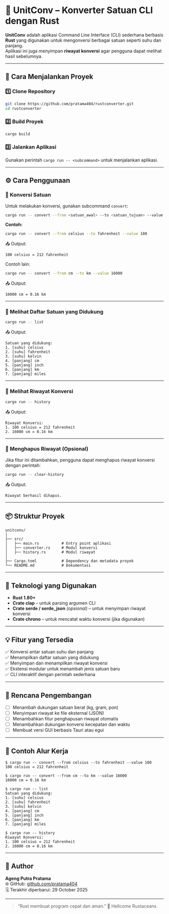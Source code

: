 # 🔹 UnitConv – Konverter Satuan CLI dengan Rust

**UnitConv** adalah aplikasi Command Line Interface (CLI) sederhana berbasis **Rust** yang digunakan untuk mengonversi berbagai satuan seperti suhu dan panjang.  
Aplikasi ini juga menyimpan **riwayat konversi** agar pengguna dapat melihat hasil sebelumnya.

---

## 🚀 Cara Menjalankan Proyek

### 1️⃣ Clone Repository
```bash
git clone https://github.com/pratama404/rustconverter.git
cd rustconverter
```

### 2️⃣ Build Proyek
```bash
cargo build
```

### 3️⃣ Jalankan Aplikasi
Gunakan perintah `cargo run -- <subcommand>` untuk menjalankan aplikasi.

---

## ⚙️ Cara Penggunaan

### 🔸 Konversi Satuan
Untuk melakukan konversi, gunakan subcommand `convert`:

```bash
cargo run -- convert --from <satuan_awal> --to <satuan_tujuan> --value <nilai>
```

**Contoh:**
```bash
cargo run -- convert --from celsius --to fahrenheit --value 100
```
📤 Output:
```
100 celsius = 212 fahrenheit
```

Contoh lain:
```bash
cargo run -- convert --from cm --to km --value 16000
```
📤 Output:
```
16000 cm = 0.16 km
```

---

### 🔸 Melihat Daftar Satuan yang Didukung
```bash
cargo run -- list
```
📤 Output:
```
Satuan yang didukung:
1. [suhu] celsius
2. [suhu] fahrenheit
3. [suhu] kelvin
4. [panjang] cm
5. [panjang] inch
6. [panjang] km
7. [panjang] miles
```

---

### 🔸 Melihat Riwayat Konversi
```bash
cargo run -- history
```
📤 Output:
```
Riwayat Konversi:
1. 100 celsius = 212 fahrenheit
2. 16000 cm = 0.16 km
```

---

### 🔸 Menghapus Riwayat (Opsional)
Jika fitur ini ditambahkan, pengguna dapat menghapus riwayat konversi dengan perintah:
```bash
cargo run -- clear-history
```
📤 Output:
```
Riwayat berhasil dihapus.
```

---

## 📦 Struktur Proyek
```
unitconv/
│
├── src/
│   ├── main.rs          # Entry point aplikasi
│   ├── converter.rs     # Modul konversi
│   ├── history.rs       # Modul riwayat
│
├── Cargo.toml           # Dependency dan metadata proyek
└── README.md            # Dokumentasi
```

---

## 🧩 Teknologi yang Digunakan
- **Rust 1.80+**
- **Crate clap** – untuk parsing argumen CLI
- **Crate serde / serde_json** *(opsional)* – untuk menyimpan riwayat konversi
- **Crate chrono** – untuk mencatat waktu konversi (jika digunakan)

---

## 💡 Fitur yang Tersedia
✅ Konversi antar satuan suhu dan panjang  
✅ Menampilkan daftar satuan yang didukung  
✅ Menyimpan dan menampilkan riwayat konversi  
✅ Ekstensi modular untuk menambah jenis satuan baru  
✅ CLI interaktif dengan perintah sederhana

---

## 🌱 Rencana Pengembangan
- [ ] Menambah dukungan satuan berat (kg, gram, pon)
- [ ] Menyimpan riwayat ke file eksternal (JSON)
- [ ] Menambahkan fitur penghapusan riwayat otomatis
- [ ] Menambahkan dukungan konversi kecepatan dan waktu
- [ ] Membuat versi GUI berbasis Tauri atau egui

---

## 🧠 Contoh Alur Kerja
```
$ cargo run -- convert --from celsius --to fahrenheit --value 100
100 celsius = 212 fahrenheit

$ cargo run -- convert --from cm --to km --value 16000
16000 cm = 0.16 km

$ cargo run -- list
Satuan yang didukung:
1. [suhu] celsius
2. [suhu] fahrenheit
3. [suhu] kelvin
4. [panjang] cm
5. [panjang] inch
6. [panjang] km
7. [panjang] miles

$ cargo run -- history
Riwayat Konversi:
1. 100 celsius = 212 fahrenheit
2. 16000 cm = 0.16 km
```

---

## 👤 Author
**Ageng Putra Pratama**  
🌐 GitHub: [github.com/pratama404](https://github.com/pratama404)  
🗓️ Terakhir diperbarui: 29 October 2025

---

> “Rust membuat program cepat dan aman.” 🦀
Hellcome Rustaceans